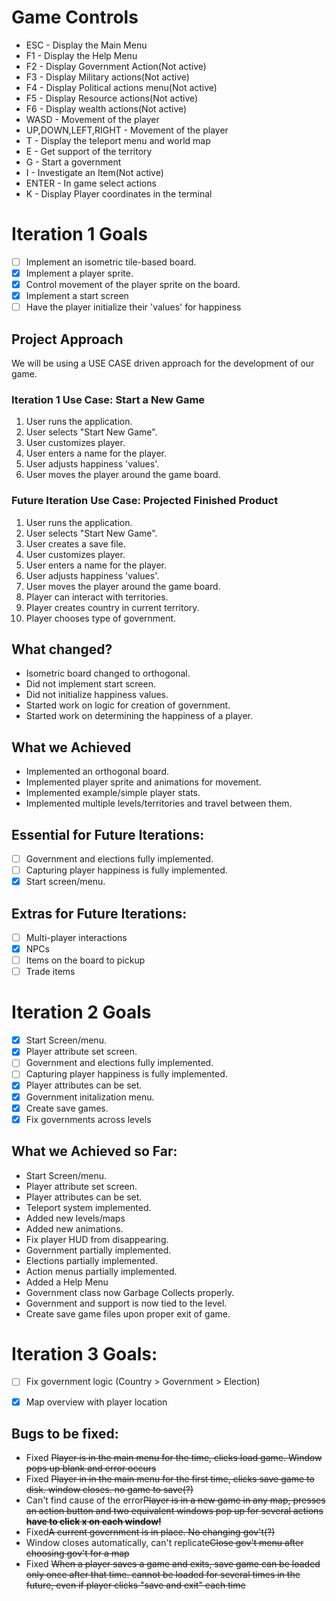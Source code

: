 Game Controls
=============
+ ESC - Display the Main Menu
+ F1 - Display the Help Menu
+ F2 - Display Government Action(Not active)
+ F3 - Display Military actions(Not active)
+ F4 - Display Political actions menu(Not active)
+ F5 - Display Resource actions(Not active)
+ F6 - Display wealth actions(Not active)
+ WASD - Movement of the player
+ UP,DOWN,LEFT,RIGHT - Movement of the player
+ T - Display the teleport menu and world map
+ E - Get support of the territory
+ G - Start a government
+ I - Investigate an Item(Not active)
+ ENTER - In game select actions
+ K - Display Player coordinates in the terminal

Iteration 1 Goals
=================
- [ ] Implement an isometric tile-based board.
- [x] Implement a player sprite.
- [x] Control movement of the player sprite on the board.
- [x] Implement a start screen
- [ ] Have the player initialize their 'values' for happiness

Project Approach
----------------
We will be using a USE CASE driven approach for the development of our game.

### Iteration 1 Use Case: Start a New Game
1. User runs the application.
2. User selects "Start New Game".
3. User customizes player.
  1. User enters a name for the player.
  2. User adjusts happiness 'values'.
4. User moves the player around the game board.

### Future Iteration Use Case: Projected Finished Product
1. User runs the application.
2. User selects "Start New Game".
3. User creates a save file.
4. User customizes player.
  1. User enters a name for the player.
  2. User adjusts happiness 'values'.
5. User moves the player around the game board.
  1. Player can interact with territories.
6. Player creates country in current territory.
7. Player chooses type of government.

What changed?
-------------
+ Isometric board changed to orthogonal.
+ Did not implement start screen.
+ Did not initialize happiness values.
+ Started work on logic for creation of government.
+ Started work on determining the happiness of a player.

What we Achieved
----------------
+ Implemented an orthogonal board.
+ Implemented player sprite and animations for movement.
+ Implemented example/simple player stats.
+ Implemented multiple levels/territories and travel between them.

Essential for Future Iterations:
--------------------------------
+ [ ] Government and elections fully implemented.
+ [ ] Capturing player happiness is fully implemented.
+ [x] Start screen/menu.

Extras for Future Iterations:
----------------------------
+ [ ] Multi-player interactions
+ [x] NPCs
+ [ ] Items on the board to pickup
+ [ ] Trade items

Iteration 2 Goals
=================
- [x] Start Screen/menu.
- [x] Player attribute set screen.
- [ ] Government and elections fully implemented.
- [ ] Capturing player happiness is fully implemented.
- [x] Player attributes can be set.
- [x] Government initalization menu.
- [x] Create save games.
- [x] Fix governments across levels

What we Achieved so Far:
------------------------
+ Start Screen/menu.
+ Player attribute set screen.
+ Player attributes can be set.
+ Teleport system implemented.
+ Added new levels/maps
+ Added new animations.
+ Fix player HUD from disappearing.
+ Government partially implemented.
+ Elections partially implemented.
+ Action menus partially implemented.
+ Added a Help Menu
+ Government class now Garbage Collects properly.
+ Government and support is now tied to the level.
+ Create save game files upon proper exit of game.

Iteration 3 Goals:
==================
- [ ] Fix government logic (Country > Government > Election)
- [x] Map overview with player location


Bugs to be fixed:
-----------------
* Fixed ~~Player is in the main menu for the time, clicks load game. Window pops up blank and error occurs~~
* Fixed ~~Player in in the main menu for the first time, clicks save game to disk. window closes. no game to save(?)~~
* Can't find cause of the error~~Player is in a new game in any map, presses an action button and two equivalent windows pop up for several actions **have to click x on each window!**~~
* Fixed~~A current government is in place. No changing gov't(?)~~
* Window closes automatically, can't replicate~~Close gov't menu after choosing gov't for a map~~
* Fixed ~~When a player saves a game and exits, save game can be loaded only once after that time. cannot be loaded for several times in the future,
  even if player clicks "save and exit" each time~~
